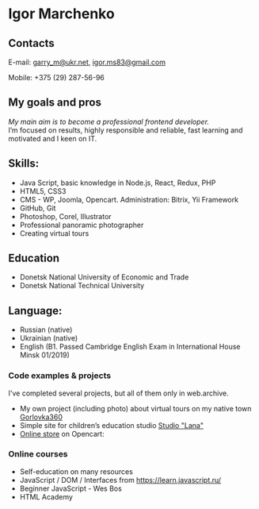 # Igor Marchenko
## Contacts
E-mail: garry_m@ukr.net, igor.ms83@gmail.com 

Mobile: +375 (29) 287-56-96

## My goals and pros
*My main aim is to become a professional frontend developer.*  
I’m focused on results, highly responsible and reliable, fast learning and motivated and I keen on IT. 

## Skills:
* Java Script, basic knowledge in Node.js, React, Redux, PHP 
* HTML5, CSS3 
* CMS - WP, Joomla, Opencart. Administration: Bitrix, Yii Framework
* GitHub, Git
* Photoshop, Corel, Illustrator
* Professional panoramic photographer
* Creating virtual tours

## Education
* Donetsk National University of Economic and Trade
* Donetsk National Technical University 
		
## Language:
* Russian (native)
* Ukrainian (native)
* English (B1. Passed Cambridge English Exam in International House Minsk 01/2019) 

### Code examples & projects 
  I've completed several projects, but all of them only in web.archive. 
* My own project (including photo) about virtual tours on my native town [Gorlovka360](https://web.archive.org/web/20180509161048/http://www.gorlovka360.dn.ua/)
* Simple site for children’s education studio [Studio "Lana"](https://web.archive.org/web/20140516185447/http://lana.dn.ua/)
* [Online store](https://web.archive.org/web/20151023105817/http://alttex.com.ua/) on Opencart: 
 
### Online courses
* Self-education on many resources
* JavaScript / DOM / Interfaces from https://learn.javascript.ru/
* Beginner JavaScript - Wes Bos
* HTML Academy